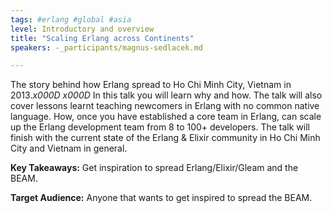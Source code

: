 ```yaml
---
tags: #erlang #global #asia
level: Introductory and overview
title: "Scaling Erlang across Continents"
speakers: -_participants/magnus-sedlacek.md

---
```

The story behind how Erlang spread to Ho Chi Minh City, Vietnam in 2013._x000D_
_x000D_
In this talk you will learn why and how. The talk will also cover lessons learnt teaching newcomers in Erlang with no common native language. How, once you have established a core team in Erlang, can scale up the Erlang development team from 8 to 100+ developers. The talk will finish with the current state of the Erlang & Elixir community in Ho Chi Minh City and Vietnam in general.

**Key Takeaways:**
Get inspiration to spread Erlang/Elixir/Gleam and the BEAM.

**Target Audience:**
Anyone that wants to get inspired to spread the BEAM.

